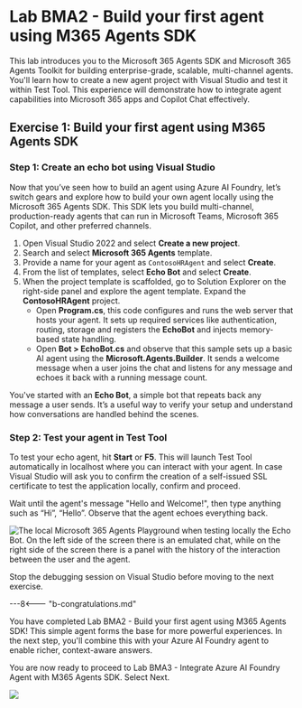 # Lab BMA2 - Build your first agent using M365 Agents SDK

This lab introduces you to the Microsoft 365 Agents SDK and Microsoft 365 Agents Toolkit for building enterprise-grade, scalable, multi-channel agents. You'll learn how to create a new agent project with Visual Studio and test it within Test Tool. This experience will demonstrate how to integrate agent capabilities into Microsoft 365 apps and Copilot Chat effectively.

## Exercise 1: Build your first agent using M365 Agents SDK

### Step 1: Create an echo bot using Visual Studio

Now that you’ve seen how to build an agent using Azure AI Foundry, let’s switch gears and explore how to build your own agent locally using the Microsoft 365 Agents SDK. This SDK lets you build multi-channel, production-ready agents that can run in Microsoft Teams, Microsoft 365 Copilot, and other preferred channels.

1. Open Visual Studio 2022 and select **Create a new project**.
1. Search and select **Microsoft 365 Agents** template.
1. Provide a name for your agent as `ContosoHRAgent` and select **Create**.  
1. From the list of templates, select **Echo Bot** and select **Create**.
1. When the project template is scaffolded, go to Solution Explorer on the right-side panel and explore the agent template. Expand the **ContosoHRAgent** project.
    - Open **Program.cs**, this code configures and runs the web server that hosts your agent. It sets up required services like authentication, routing, storage and registers the **EchoBot** and injects memory-based state handling.
    - Open **Bot > EchoBot.cs** and observe that this sample sets up a basic AI agent using the **Microsoft.Agents.Builder**. It sends a welcome message when a user joins the chat and listens for any message and echoes it back with a running message count.

You've started with an **Echo Bot**, a simple bot that repeats back any message a user sends. It’s a useful way to verify your setup and understand how conversations are handled behind the scenes.

<cc-end-step lab="bma2" exercise="1" step="1" />

### Step 2: Test your agent in Test Tool

To test your echo agent, hit **Start** or **F5**. This will launch Test Tool automatically in localhost where you can interact with your agent. In case Visual Studio will ask you to confirm the creation of a self-issued SSL certificate to test the application locally, confirm and proceed.

Wait until the agent's message "Hello and Welcome!", then type anything such as “Hi”, “Hello”. Observe that the agent echoes everything back.

![The local Microsoft 365 Agents Playground when testing locally the Echo Bot. On the left side of the screen there is an emulated chat, while on the right side of the screen there is a panel with the history of the interaction between the user and the agent.](https://github.com/user-attachments/assets/4562052d-856b-44d5-b2dd-27623d9bed11)

Stop the debugging session on Visual Studio before moving to the next exercise.

<cc-end-step lab="bma2" exercise="1" step="2" />

---8<--- "b-congratulations.md"

You have completed Lab BMA2 - Build your first agent using M365 Agents SDK! This simple agent forms the base for more powerful experiences. In the next step, you'll combine this with your Azure AI Foundry agent to enable richer, context-aware answers.

You are now ready to proceed to Lab BMA3 - Integrate Azure AI Foundry Agent with M365 Agents SDK. Select Next.

<cc-next url="../03-agent-configuration" />

<img src="https://m365-visitor-stats.azurewebsites.net/copilot-camp/custom-engine/agents-sdk/02-agent-with-agents-sdk" />
